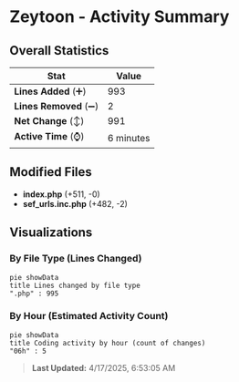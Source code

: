 # Zeytoon - Activity Summary 

## Overall Statistics

| Stat                   | Value                                                             |
| ---------------------- | ----------------------------------------------------------------- |
| **Lines Added** (➕)   | 993                                          |
| **Lines Removed** (➖) | 2                                        |
| **Net Change** (↕)    | 991                |
| **Active Time** (⌚)   | 6 minutes |


## Modified Files
- **index.php** (+511, -0)
- **sef_urls.inc.php** (+482, -2)

## Visualizations

### By File Type (Lines Changed)

```mermaid
pie showData
title Lines changed by file type
".php" : 995
```

### By Hour (Estimated Activity Count)

```mermaid
pie showData
title Coding activity by hour (count of changes)
"06h" : 5
```


> **Last Updated:** 4/17/2025, 6:53:05 AM